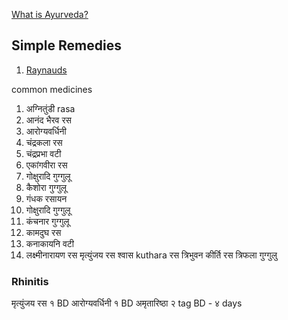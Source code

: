 [What is Ayurveda?](https://drsvoboda.com/articles/ayurveda/what-is-ayurveda/)

## Simple Remedies
1. [Raynauds](https://www.easyayurveda.com/2016/04/05/raynauds-disease-ayurvedic-treatment/)

common medicines
1. अग्नितुंडी rasa
2. आनंद भैरव रस
2. आरोग्यवर्धिनी
4. चंद्रकला रस
5. चंद्रप्रभा वटी 
2. एकांगवीरा रस
2. गोक्षुरादि गुग्गुलू
2. कैशोरा गुग्गुलू
2. गंधक रसायन
2. गोक्षुरादि गुग्गुलू
2. कंचनार गुग्गुलू
2. कामदुघ रस
2. कनाकायनि वटी
2. लक्ष्मीनारायण रस
मृत्युंजय रस
श्वास kuthara रस
त्रिभुवन कीर्ति रस
त्रिफला गुग्गुलु

### Rhinitis

मृत्युंजय रस १ BD
आरोग्यवर्धिनी १ BD
अमृतारिष्ठा २ tag BD - ४ days
